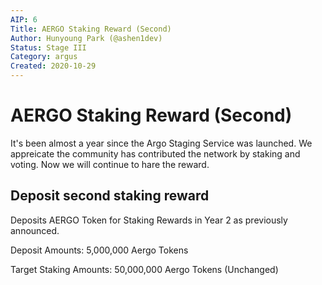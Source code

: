 ```yaml
---
AIP: 6
Title: AERGO Staking Reward (Second)
Author: Hunyoung Park (@ashen1dev)
Status: Stage III
Category: argus
Created: 2020-10-29
---
```


# AERGO Staking Reward (Second)

It's been almost a year since the Argo Staging Service was launched. We appreicate the community has contributed the network by staking and voting. Now we will continue to hare the reward.

## Deposit second staking reward

Deposits AERGO Token for Staking Rewards in Year 2 as previously announced.


Deposit Amounts: 5,000,000 Aergo Tokens

Target Staking Amounts: 50,000,000 Aergo Tokens (Unchanged)

